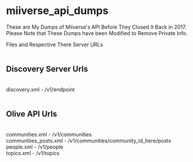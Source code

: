 # miiverse_api_dumps
These are My Dumps of Miiverse's API Before They Closed It Back in 2017. Please Note that These Dumps have been Modified to Remove Private Info.

Files and Respective There Server URLs<br>
<br>
<h2>Discovery Server Urls</h2>
<br>
discovery.xml - /v1/endpoint<br>
<br>
<h2>Olive API Urls</h2>
<br>
communities.xml - /v1/communities<br>
communities_posts.xml - /v1/communities/community_id_here/posts<br>
people.xml - /v1/people<br>
topics.xml - /v1/topics
